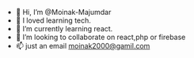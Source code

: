 - 👋 Hi, I’m @Moinak-Majumdar
- 👀 I loved learning tech.
- 🌱 I’m currently learning react.
- 💞️ I’m looking to collaborate on react,php or firebase
- 📫 just an email moinak2000@gamil.com

<!---
Moinak-Majumdar/Moinak-Majumdar is a ✨ special ✨ repository because its `README.md` (this file) appears on your GitHub profile.
You can click the Preview link to take a look at your changes.
--->
